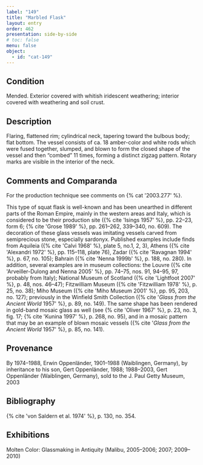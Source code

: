 ```yaml
---
label: "149"
title: "Marbled Flask"
layout: entry
order: 462
presentation: side-by-side
# toc: false
menu: false
object:
  - id: "cat-149"
---
```


## Condition

Mended. Exterior covered with whitish iridescent weathering; interior covered with weathering and soil crust.

## Description

Flaring, flattened rim; cylindrical neck, tapering toward the bulbous body; flat bottom. The vessel consists of ca. 18 amber-color and white rods which were fused together, slumped, and blown to form the closed shape of the vessel and then “combed” 11 times, forming a distinct zigzag pattern. Rotary marks are visible in the interior of the neck.

## Comments and Comparanda

For the production technique see comments on {% cat '2003.277' %}.

This type of squat flask is well-known and has been unearthed in different parts of the Roman Empire, mainly in the western areas and Italy, which is considered to be their production site ({% cite 'Isings 1957' %}, pp. 22–23, form 6; {% cite 'Grose 1989' %}, pp. 261–262, 339–340, no. 609). The decoration of these glass vessels was imitating vessels carved from semiprecious stone, especially sardonyx. Published examples include finds from Aquileia ({% cite 'Calvi 1968' %}, plate 5, no.1, 2, 3), Athens ({% cite 'Alexandri 1972' %}, pp. 115–118, plate 76), Zadar ({% cite 'Ravagnan 1994' %}, p. 67, no. 105); Bahrain ({% cite 'Nenna 1999b' %}, p. 188, no. 280). In addition, several examples are in museum collections: the Louvre ({% cite 'Arveiller-Dulong and Nenna 2005' %}, pp. 74–75, nos. 91, 94–95, 97, probably from Italy); National Museum of Scotland ({% cite 'Lightfoot 2007' %}, p. 48, nos. 46–47); Fitzwilliam Museum ({% cite 'Fitzwilliam 1978' %}, p. 25, no. 38); Miho Museum ({% cite 'Miho Museum 2001' %}, pp. 95, 203, no. 127); previously in the Winfield Smith Collection ({% cite '*Glass from the Ancient World* 1957' %}, p. 89, no. 149). The same shape has been rendered in gold-band mosaic glass as well (see {% cite 'Oliver 1967' %}, p. 23, no. 3, fig. 17; {% cite 'Kunina 1997' %}, p. 268, no. 95), and in a mosaic pattern that may be an example of blown mosaic vessels ({% cite '*Glass from the Ancient World* 1957' %}, p. 85, no. 141).

## Provenance

By 1974–1988, Erwin Oppenländer, 1901–1988 (Waiblingen, Germany), by inheritance to his son, Gert Oppenländer, 1988; 1988–2003, Gert Oppenländer (Waiblingen, Germany), sold to the J. Paul Getty Museum, 2003

## Bibliography

{% cite 'von Saldern et al. 1974' %}, p. 130, no. 354.

## Exhibitions

Molten Color: Glassmaking in Antiquity (Malibu, 2005–2006; 2007; 2009–2010)

